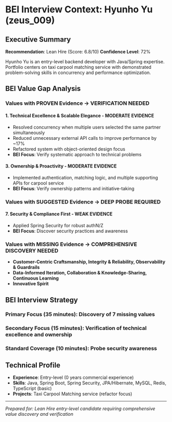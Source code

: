 # BEI Interview Context: Hyunho Yu (zeus_009)

## Executive Summary
**Recommendation**: Lean Hire (Score: 6.8/10)
**Confidence Level**: 72%

Hyunho Yu is an entry-level backend developer with Java/Spring expertise. Portfolio centers on taxi carpool matching service with demonstrated problem-solving skills in concurrency and performance optimization.

## BEI Value Gap Analysis

### Values with PROVEN Evidence → **VERIFICATION NEEDED**
#### 1. Technical Excellence & Scalable Elegance - **MODERATE EVIDENCE**
- Resolved concurrency when multiple users selected the same partner simultaneously
- Reduced unnecessary external API calls to improve performance by ~17%
- Refactored system with object-oriented design focus
- **BEI Focus**: Verify systematic approach to technical problems

#### 3. Ownership & Proactivity - **MODERATE EVIDENCE**
- Implemented authentication, matching logic, and multiple supporting APIs for carpool service
- **BEI Focus**: Verify ownership patterns and initiative-taking

### Values with SUGGESTED Evidence → **DEEP PROBE REQUIRED**
#### 7. Security & Compliance First - **WEAK EVIDENCE**
- Applied Spring Security for robust authN/Z
- **BEI Focus**: Discover security practices and awareness

### Values with MISSING Evidence → **COMPREHENSIVE DISCOVERY NEEDED**
- **Customer-Centric Craftsmanship, Integrity & Reliability, Observability & Guardrails**
- **Data-Informed Iteration, Collaboration & Knowledge-Sharing, Continuous Learning**
- **Innovative Spirit**

## BEI Interview Strategy

### Primary Focus (35 minutes): Discovery of 7 missing values
### Secondary Focus (15 minutes): Verification of technical excellence and ownership
### Standard Coverage (10 minutes): Probe security awareness

## Technical Profile
- **Experience**: Entry-level (0 years commercial experience)
- **Skills**: Java, Spring Boot, Spring Security, JPA/Hibernate, MySQL, Redis, TypeScript (basic)
- **Projects**: Taxi Carpool Matching service (refactor focus)

---
*Prepared for: Lean Hire entry-level candidate requiring comprehensive value discovery and verification*